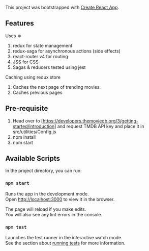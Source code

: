This project was bootstrapped with [Create React App](https://github.com/facebook/create-react-app).


## Features
Uses =>
1. redux for state management
2. redux-saga for asynchronous actions (side effects)
3. react-router v4 for routing
4. JSS for CSS
5. Sagas & reducers tested using jest

Caching using redux store
1. Caches the next page of trending movies.
2. Caches previous pages

## Pre-requisite
1. Head over to [https://developers.themoviedb.org/3/getting-started/introduction] and request TMDB API key and place it in src/utilities/Config.js
2. npm install
3. npm start

## Available Scripts

In the project directory, you can run:

### `npm start`

Runs the app in the development mode.<br>
Open [http://localhost:3000](http://localhost:3000) to view it in the browser.

The page will reload if you make edits.<br>
You will also see any lint errors in the console.

### `npm test`

Launches the test runner in the interactive watch mode.<br>
See the section about [running tests](https://facebook.github.io/create-react-app/docs/running-tests) for more information.


